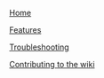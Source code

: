 [Home](Home)

[Features](Features)

[Troubleshooting](Troubleshooting)

[Contributing to the wiki](Contributing)
